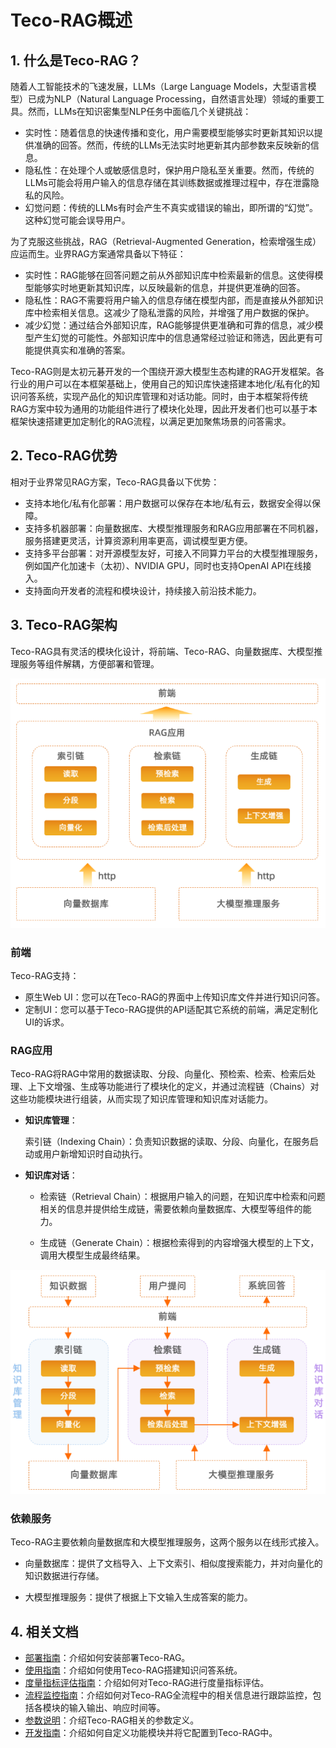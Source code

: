 # Teco-RAG概述

## 1. 什么是Teco-RAG？

随着人工智能技术的飞速发展，LLMs（Large Language Models，大型语言模型）已成为NLP（Natural Language Processing，自然语言处理）领域的重要工具。然而，LLMs在知识密集型NLP任务中面临几个关键挑战：

- 实时性：随着信息的快速传播和变化，用户需要模型能够实时更新其知识以提供准确的回答。然而，传统的LLMs无法实时地更新其内部参数来反映新的信息。
- 隐私性：在处理个人或敏感信息时，保护用户隐私至关重要。然而，传统的LLMs可能会将用户输入的信息存储在其训练数据或推理过程中，存在泄露隐私的风险。
- 幻觉问题：传统的LLMs有时会产生不真实或错误的输出，即所谓的“幻觉”。这种幻觉可能会误导用户。

为了克服这些挑战，RAG（Retrieval-Augmented Generation，检索增强生成）应运而生。业界RAG方案通常具备以下特征：

- 实时性：RAG能够在回答问题之前从外部知识库中检索最新的信息。这使得模型能够实时地更新其知识库，以反映最新的信息，并提供更准确的回答。
- 隐私性：RAG不需要将用户输入的信息存储在模型内部，而是直接从外部知识库中检索相关信息。这减少了隐私泄露的风险，并增强了用户数据的保护。
- 减少幻觉：通过结合外部知识库，RAG能够提供更准确和可靠的信息，减少模型产生幻觉的可能性。外部知识库中的信息通常经过验证和筛选，因此更有可能提供真实和准确的答案。

Teco-RAG则是太初元碁开发的一个围绕开源大模型生态构建的RAG开发框架。各行业的用户可以在本框架基础上，使用自己的知识库快速搭建本地化/私有化的知识问答系统，实现产品化的知识库管理和对话功能。同时，由于本框架将传统RAG⽅案中较为通⽤的功能组件进⾏了模块化处理，因此开发者们也可以基于本框架快速搭建更加定制化的RAG流程，以满足更加聚焦场景的问答需求。

## 2. Teco-RAG优势

相对于业界常见RAG方案，Teco-RAG具备以下优势：

- 支持本地化/私有化部署：用户数据可以保存在本地/私有云，数据安全得以保障。
- 支持多机器部署：向量数据库、大模型推理服务和RAG应用部署在不同机器，服务搭建更灵活，计算资源利用率更高，调试模型更方便。
- 支持多平台部署：对开源模型友好，可接入不同算力平台的大模型推理服务，例如国产化加速卡（太初）、NVIDIA GPU，同时也支持OpenAI API在线接入。
- 支持面向开发者的流程和模块设计，持续接入前沿技术能力。

## 3. Teco-RAG架构

Teco-RAG具有灵活的模块化设计，将前端、Teco-RAG、向量数据库、大模型推理服务等组件解耦，方便部署和管理。

<div style="text-align: center;"> <img src="imgs/app_framework.png"> </div>

### 前端

Teco-RAG支持：

- 原生Web UI：您可以在Teco-RAG的界面中上传知识库文件并进行知识问答。
- 定制UI：您可以基于Teco-RAG提供的API适配其它系统的前端，满足定制化UI的诉求。

### RAG应用

Teco-RAG将RAG中常用的数据读取、分段、向量化、预检索、检索、检索后处理、上下文增强、生成等功能进行了模块化的定义，并通过流程链（Chains）对这些功能模块进行组装，从而实现了知识库管理和知识库对话能力。

- **知识库管理**：

  索引链（Indexing Chain）：负责知识数据的读取、分段、向量化，在服务启动或用户新增知识时自动执行。

- **知识库对话**：

  - 检索链（Retrieval Chain）：根据用户输入的问题，在知识库中检索和问题相关的信息并提供给生成链，需要依赖向量数据库、大模型等组件的能力。

  
  - 生成链（Generate Chain）：根据检索得到的内容增强大模型的上下文，调用大模型生成最终结果。

<div style="text-align: center;"> <img src="imgs/flow.png"> </div>


### 依赖服务
Teco-RAG主要依赖向量数据库和大模型推理服务，这两个服务以在线形式接入。

- 向量数据库：提供了文档导入、上下文索引、相似度搜索能力，并对向量化的知识数据进行存储。

- 大模型推理服务：提供了根据上下文输入生成答案的能力。


## 4. 相关文档

- [部署指南](docs%2Fdeployment.md)：介绍如何安装部署Teco-RAG。
- [使用指南](docs%2Fservice.md)：介绍如何使用Teco-RAG搭建知识问答系统。
- [度量指标评估指南](docs%2Fevaluation.md)：介绍如何对Teco-RAG进行度量指标评估。
- [流程监控指南](docs%2Fobservability.md)：介绍如何对Teco-RAG全流程中的相关信息进行跟踪监控，包括各模块的输入输出、响应时间等。
- [参数说明](docs%2Fconfiguration.md)：介绍Teco-RAG相关的参数定义。
- [开发指南](docs%2Fdevelopment.md)：介绍如何自定义功能模块并将它配置到Teco-RAG中。
